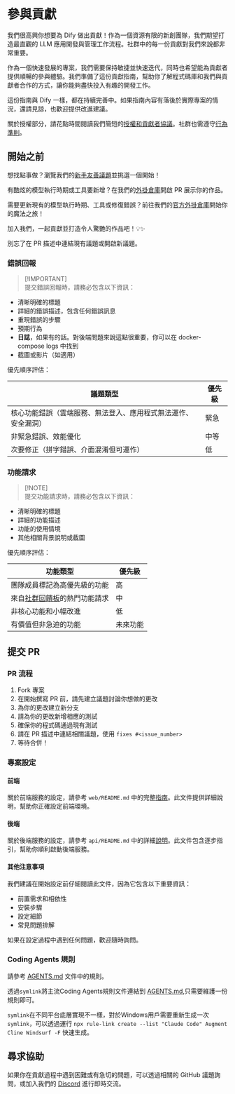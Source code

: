 # 參與貢獻

我們很高興你想要為 Dify 做出貢獻！作為一個資源有限的新創團隊，我們期望打造最直觀的 LLM 應用開發與管理工作流程。社群中的每一份貢獻對我們來說都非常重要。

作為一個快速發展的專案，我們需要保持敏捷並快速迭代，同時也希望能為貢獻者提供順暢的參與體驗。我們準備了這份貢獻指南，幫助你了解程式碼庫和我們與貢獻者合作的方式，讓你能夠盡快投入有趣的開發工作。

這份指南與 Dify 一樣，都在持續完善中。如果指南內容有落後於實際專案的情況，還請見諒，也歡迎提供改進建議。

關於授權部分，請花點時間閱讀我們簡短的[授權和貢獻者協議](./LICENSE)。社群也需遵守[行為準則](https://github.com/langgenius/.github/blob/main/CODE_OF_CONDUCT.md)。

## 開始之前

想找點事做？瀏覽我們的[新手友善議題](https://github.com/langgenius/dify/issues?q=is%3Aissue%20state%3Aopen%20label%3A%22good%20first%20issue%22)並挑選一個開始！

有酷炫的模型執行時期或工具要新增？在我們的[外掛倉庫](https://github.com/langgenius/dify-plugins)開啟 PR 展示你的作品。

需要更新現有的模型執行時期、工具或修復錯誤？前往我們的[官方外掛倉庫](https://github.com/langgenius/dify-official-plugins)開始你的魔法之旅！

加入我們，一起貢獻並打造令人驚艷的作品吧！💡✨

別忘了在 PR 描述中連結現有議題或開啟新議題。

### 錯誤回報

> [!IMPORTANT]\
> 提交錯誤回報時，請務必包含以下資訊：

- 清晰明確的標題
- 詳細的錯誤描述，包含任何錯誤訊息
- 重現錯誤的步驟
- 預期行為
- **日誌**，如果有的話。對後端問題來說這點很重要，你可以在 docker-compose logs 中找到
- 截圖或影片（如適用）

優先順序評估：

| 議題類型 | 優先級 |
| -------- | ------ |
| 核心功能錯誤（雲端服務、無法登入、應用程式無法運作、安全漏洞） | 緊急 |
| 非緊急錯誤、效能優化 | 中等 |
| 次要修正（拼字錯誤、介面混淆但可運作） | 低 |

### 功能請求

> [!NOTE]\
> 提交功能請求時，請務必包含以下資訊：

- 清晰明確的標題
- 詳細的功能描述
- 功能的使用情境
- 其他相關背景說明或截圖

優先順序評估：

| 功能類型 | 優先級 |
| -------- | ------ |
| 團隊成員標記為高優先級的功能 | 高 |
| 來自[社群回饋板](https://github.com/langgenius/dify/discussions/categories/feedbacks)的熱門功能請求 | 中 |
| 非核心功能和小幅改進 | 低 |
| 有價值但非急迫的功能 | 未來功能 |

## 提交 PR

### PR 流程

1. Fork 專案
1. 在開始撰寫 PR 前，請先建立議題討論你想做的更改
1. 為你的更改建立新分支
1. 請為你的更改新增相應的測試
1. 確保你的程式碼通過現有測試
1. 請在 PR 描述中連結相關議題，使用 `fixes #<issue_number>`
1. 等待合併！

### 專案設定

#### 前端

關於前端服務的設定，請參考 `web/README.md` 中的完整[指南](https://github.com/langgenius/dify/blob/main/web/README.md)。此文件提供詳細說明，幫助你正確設定前端環境。

#### 後端

關於後端服務的設定，請參考 `api/README.md` 中的詳細[說明](https://github.com/langgenius/dify/blob/main/api/README.md)。此文件包含逐步指引，幫助你順利啟動後端服務。

#### 其他注意事項

我們建議在開始設定前仔細閱讀此文件，因為它包含以下重要資訊：

- 前置需求和相依性
- 安裝步驟
- 設定細節
- 常見問題排解

如果在設定過程中遇到任何問題，歡迎隨時詢問。

### Coding Agents 規則

請參考 [AGENTS.md](https://agents.md/) 文件中的規則。

透過`symlink`將主流Coding Agents規則文件連結到 [AGENTS.md](https://agents.md/),只需要維護一份規則即可。

`symlink`在不同平台底層實現不一樣，對於Windows用戶需要重新生成一次`symlink`，可以透過運行
`npx rule-link create --list "Claude Code" Augment Cline Windsurf -F` 快速生成。

## 尋求協助

如果你在貢獻過程中遇到困難或有急切的問題，可以透過相關的 GitHub 議題詢問，或加入我們的 [Discord](https://discord.gg/8Tpq4AcN9c) 進行即時交流。
